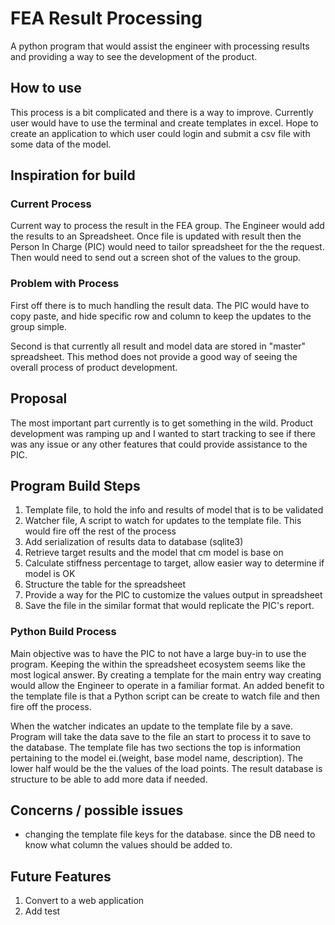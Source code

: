 # FEA Result Processing

A python program that would assist the engineer with processing results and providing a way to see the development of the product.

## How to use

This process is a bit complicated and there is a way to improve. Currently user would have to use the terminal and create templates in excel. Hope to create an application to which user could login and submit a csv file with some data of the model.

## Inspiration for build

### Current Process

Current way to process the result in the FEA group. The Engineer would add the results to an Spreadsheet. Once file is updated with result then the Person In Charge (PIC) would need to tailor spreadsheet for the the request. Then would need to send out a screen shot of the values to the group.

### Problem with Process

First off there is to much handling the result data. The PIC would have to copy paste, and hide specific row and column to keep the updates to the group simple.

Second is that currently all result and model data are stored in "master" spreadsheet. This method does not provide a good way of seeing the overall process of product development.

## Proposal

The most important part currently is to get something in the wild. Product development was ramping up and I wanted to start tracking to see if there was any issue or any other features that could provide assistance to the PIC.

## Program Build Steps

1. Template file, to hold the info and results of model that is to be validated
2. Watcher file, A script to watch for updates to the template file. This would fire off the rest of the process
3. Add serialization of results data to database (sqlite3)
4. Retrieve target results and the model that cm model is base on
5. Calculate stiffness percentage to target, allow easier way to determine if model is OK
6. Structure the table for the spreadsheet
7. Provide a way for the PIC to customize the values output in spreadsheet
8. Save the file in the similar format that would replicate the PIC's report.

### Python Build Process

Main objective was to have the PIC to not have a large buy-in to use the program. Keeping the within the spreadsheet ecosystem seems like the most logical answer. By creating a template for the main entry way creating would allow the Engineer to operate in a familiar format. An added benefit to the template file is that a Python script can be create to watch file and then fire off the process.

When the watcher indicates an update to the template file by a save. Program will take the data save to the file an start to process it to save to the database. The template file has two sections the top is information pertaining to the model ei.(weight, base model name, description). The lower half would be the the values of the load points. The result database is structure to be able to add more data if needed.

## Concerns / possible issues

- changing the template file keys for the database. since the DB need to know what column the values should be added to.

## Future Features

1. Convert to a web application
2. Add test
